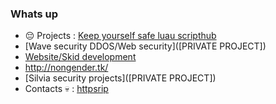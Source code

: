### Whats up 

- 😔 Projects : [Keep yourself safe luau scripthub](https://bit.ly/37qBm8s) 
- [Wave security DDOS/Web security]([PRIVATE PROJECT])
- [Website/Skid development](http://hotemoboy.tk/) 
- http://nongender.tk/
- [Silvia security projects]([PRIVATE PROJECT])
- Contacts 💀 : [httpsrip](https://t.me/httpsrip)
